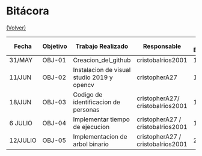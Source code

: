 # Bitácora

[(Volver)](../README.md)

| Fecha  | Objetivo  | Trabajo Realizado | Responsable | Tiempo Estimado | Tiempo Real |
|--------|-----------|-------------------|-------------|-----------------|-------------|
| 31/MAY | OBJ-01    | Creacion_del_github | cristobalrios2001     | 1.5 horas    | 1 hora |
| 11/JUN | OBJ-02    | Instalacion de visual studio 2019 y opencv | cristopherA27 |  1 hora | 2 horas |
| 18/JUN | OBJ-03 | Codigo de identificacion de personas | cristopherA27/ cristobalrios2001 | 1 hora | 4 horas |
|6 JULIO | OBJ-04 | Implementar tiempo de ejecucion | cristopherA27 / cristobalrios2001 |1 hora | 1 hora|
|12/JULIO| OBJ-05 | Implementacion de arbol binario|cristopherA27 / cristobalrios2001 | 2 horas| 5 horas|
